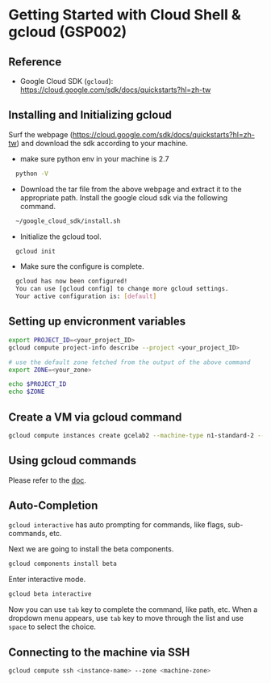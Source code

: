 # Getting Started with Cloud Shell & gcloud (GSP002)



## Reference



* Google Cloud SDK (`gcloud`): <https://cloud.google.com/sdk/docs/quickstarts?hl=zh-tw>



## Installing and Initializing gcloud

Surf the webpage (<https://cloud.google.com/sdk/docs/quickstarts?hl=zh-tw>) and download the sdk according to your machine.

* make sure python env in your machine is 2.7

```sh
  python -V
```

* Download the tar file from the above webpage and extract it to the appropriate path. Install the google cloud sdk via the following command.

```sh
  ~/google_cloud_sdk/install.sh
```

* Initialize the gcloud tool.

```sh
  gcloud init
```

* Make sure the configure is complete.

```sh
  gcloud has now been configured!
  You can use [gcloud config] to change more gcloud settings.
  Your active configuration is: [default]
```


## Setting up envicronment variables

```sh
export PROJECT_ID=<your_project_ID>
gcloud compute project-info describe --project <your_project_ID>

# use the default zone fetched from the output of the above command
export ZONE=<your_zone>

echo $PROJECT_ID
echo $ZONE
```



## Create a VM via gcloud command

```sh
gcloud compute instances create gcelab2 --machine-type n1-standard-2 --zone $ZONE
```



## Using gcloud commands

Please refer to the [doc](gcloud_api.md).



## Auto-Completion

`gcloud interactive` has auto prompting for commands, like flags, sub-commands, etc.

Next we are going to install the beta components.

```sh
gcloud components install beta
```

Enter interactive mode.

```sh
gcloud beta interactive
```

Now you can use `tab` key to complete the command, like path, etc. When a dropdown menu appears, use `tab` key to move through the list and use `space` to select the choice.



## Connecting to the machine via SSH

```sh
gcloud compute ssh <instance-name> --zone <machine-zone>
```

